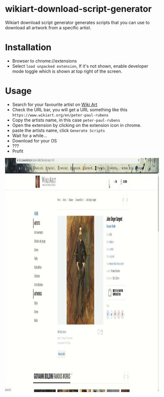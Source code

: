 # wikiart-download-script-generator
Wikiart download script generator generates scripts that you can use to download all artwork from a specific artist.

# Installation

* Browser to chrome://extensions
* Select `load unpacked extension`, If it's not shown, enable developer mode toggle which is shown at top right of the screen.

# Usage
* Search for your favourite artist on [Wiki Art](https://wikiart.org)
* Check the URL bar, you will get a URL something like this `https://www.wikiart.org/en/peter-paul-rubens`
* Copy the artists name, in this case `peter-paul-rubens`
* Open the extension by clicking on the extension icon in chrome.
* paste the artists name, click `Generate Scripts`
* Wait for a while...
* Download for your OS
* ???
* Profit

<img src="https://github.com/pareshchouhan/wikiart-dl/blob/master/how-to-dl.gif?raw=true" width="1366" height="768">

